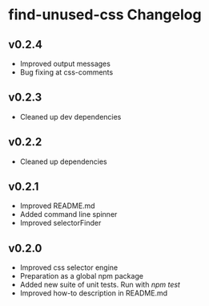 # find-unused-css Changelog

## v0.2.4
  * Improved output messages
  * Bug fixing at css-comments

## v0.2.3
  * Cleaned up dev dependencies

## v0.2.2
  * Cleaned up dependencies

## v0.2.1
  * Improved README.md
  * Added command line spinner
  * Improved selectorFinder

## v0.2.0
  * Improved css selector engine
  * Preparation as a global npm package
  * Added new suite of unit tests. Run with *npm test*
  * Improved how-to description in README.md
